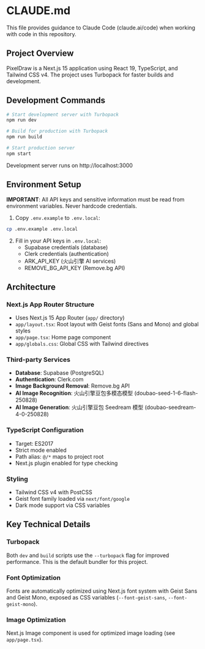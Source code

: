 # CLAUDE.md

This file provides guidance to Claude Code (claude.ai/code) when working with code in this repository.

## Project Overview

PixelDraw is a Next.js 15 application using React 19, TypeScript, and Tailwind CSS v4. The project uses Turbopack for faster builds and development.

## Development Commands

```bash
# Start development server with Turbopack
npm run dev

# Build for production with Turbopack
npm run build

# Start production server
npm start
```

Development server runs on http://localhost:3000

## Environment Setup

**IMPORTANT**: All API keys and sensitive information must be read from environment variables. Never hardcode credentials.

1. Copy `.env.example` to `.env.local`:
```bash
cp .env.example .env.local
```

2. Fill in your API keys in `.env.local`:
   - Supabase credentials (database)
   - Clerk credentials (authentication)
   - ARK_API_KEY (火山引擎 AI services)
   - REMOVE_BG_API_KEY (Remove.bg API)

## Architecture

### Next.js App Router Structure
- Uses Next.js 15 App Router (`app/` directory)
- `app/layout.tsx`: Root layout with Geist fonts (Sans and Mono) and global styles
- `app/page.tsx`: Home page component
- `app/globals.css`: Global CSS with Tailwind directives

### Third-party Services
- **Database**: Supabase (PostgreSQL)
- **Authentication**: Clerk.com
- **Image Background Removal**: Remove.bg API
- **AI Image Recognition**: 火山引擎豆包多模态模型 (doubao-seed-1-6-flash-250828)
- **AI Image Generation**: 火山引擎豆包 Seedream 模型 (doubao-seedream-4-0-250828)

### TypeScript Configuration
- Target: ES2017
- Strict mode enabled
- Path alias: `@/*` maps to project root
- Next.js plugin enabled for type checking

### Styling
- Tailwind CSS v4 with PostCSS
- Geist font family loaded via `next/font/google`
- Dark mode support via CSS variables

## Key Technical Details

### Turbopack
Both `dev` and `build` scripts use the `--turbopack` flag for improved performance. This is the default bundler for this project.

### Font Optimization
Fonts are automatically optimized using Next.js font system with Geist Sans and Geist Mono, exposed as CSS variables (`--font-geist-sans`, `--font-geist-mono`).

### Image Optimization
Next.js Image component is used for optimized image loading (see `app/page.tsx`).

